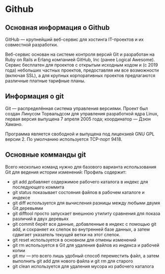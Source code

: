 # Github
## Основная информация о Github

GitHub — крупнейший веб-сервис для хостинга IT-проектов и их совместной разработки.

Веб-сервис основан на системе контроля версий Git и разработан на Ruby on Rails и Erlang компанией GitHub, Inc (ранее Logical Awesome). Сервис бесплатен для проектов с открытым исходным кодом и (с 2019 года) небольших частных проектов, предоставляя им все возможности (включая SSL), а для крупных корпоративных проектов предлагаются различные платные тарифные планы.

## Информация о git

Git — распределённая система управления версиями. Проект был создан Линусом Торвальдсом для управления разработкой ядра Linux, первая версия выпущена 7 апреля 2005 года; координатор — Дзюн Хамано.

Программа является свободной и выпущена под лицензией GNU GPL версии 2. По умолчанию используется TCP-порт 9418.

## Основные комманды git

Всего несколько команд нужно для базового варианта использования Git для ведения истории изменений:
Профиль содержит:
- git add добавляет содержимое рабочего каталога в индекс для последующего коммита
- git status показывает состояния файлов в рабочем каталоге и индексе
- git diff используется для вычисления разницы между любыми двумя Git деревьями
- git difftool просто запускает внешнюю утилиту сравнения для показа различий в двух деревьях
- git commit берёт все данные, добавленные в индекс с помощью git add, и сохраняет их слепок во внутренней базе данных, а затем сдвигает указатель текущей ветки на этот слепок.
- git reset используется в основном для отмены изменений
- git rm используется в Git для удаления файлов из индекса и рабочей копии
- git mv — это всего лишь удобный способ переместить файл, а затем выполнить git add для нового файла и git rm для старого
- git clean используется для удаления мусора из рабочего каталога

